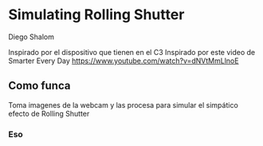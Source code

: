 # Simulating Rolling Shutter

Diego Shalom

Inspirado por el dispositivo que tienen en el C3
Inspirado por este video de Smarter Every Day https://www.youtube.com/watch?v=dNVtMmLlnoE

## Como funca

Toma imagenes de la webcam y las procesa para simular el simpático efecto de Rolling Shutter

### Eso



